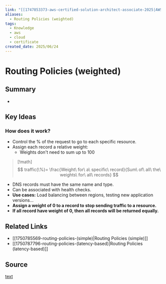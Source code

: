 ```yaml
---
link: "[[1747853373-aws-certified-solution-architect-associate-2025|AWS Certified Solution Architect Associate 2025]]"
aliases:
  - Routing Policies (weighted)
tags:
  - Knowledge
  - aws
  - cloud
  - certificate
created_date: 2025/06/24
---
```

# Routing Policies (weighted)
## Summary
- 
## Key Ideas
### How does it work?
- Control the % of the request to go to each specific resource.
- Assign each record a relative weight:
	- Weights don't need to sum up to 100
>[!math] 
>$$
>traffic(\%)= \frac{Weight\ for\ a\ specific\ record}{Sum\ of\ all\ the\ weights\ for\ all\ records}
>$$
- DNS records must have the same name and type.
- Can be associated with health checks.
- **Use cases:** Load balancing between regions, testing new application versions...
- **Assign a weight of 0 to a record to stop sending traffic to a resource.**
- **If all record have weight of 0, then all records will be returned equally.**
## Related Links
- [[1750785569-routing-policies-(simple)|Routing Policies (simple)]]
- [[1750787796-routing-policies-(latency-based)|Routing Policies (latency-based)]]
## Source
[text]()
